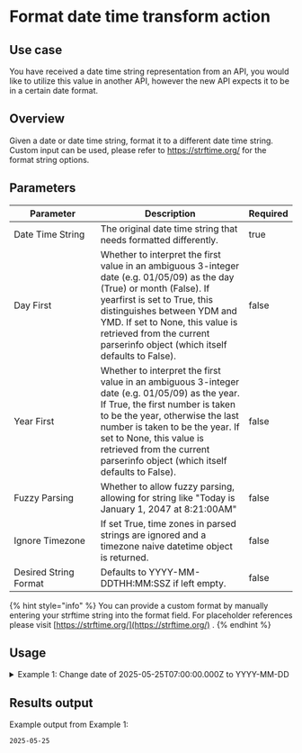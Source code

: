 # Format date time transform action

## Use case

You have received a date time string representation from an API, you would like to utilize this value in another API, however the new API expects it to be in a certain date format.

## Overview

Given a date or date time string, format it to a different date time string. Custom input can be used, please refer to https://strftime.org/ for the format string options.

## Parameters

<table><thead><tr><th width="217">Parameter</th><th width="417.3333333333333">Description</th><th data-type="checkbox">Required</th></tr></thead><tbody><tr><td>Date Time String</td><td>The original date time string that needs formatted differently.</td><td>true</td></tr><tr><td>Day First</td><td>Whether to interpret the first value in an ambiguous 3-integer date (e.g. 01/05/09) as the day (True) or month (False). If yearfirst is set to True, this distinguishes between YDM and YMD. If set to None, this value is retrieved from the current parserinfo object (which itself defaults to False).</td><td>false</td></tr><tr><td>Year First</td><td>Whether to interpret the first value in an ambiguous 3-integer date (e.g. 01/05/09) as the year. If True, the first number is taken to be the year, otherwise the last number is taken to be the year. If set to None, this value is retrieved from the current parserinfo object (which itself defaults to False).</td><td>false</td></tr><tr><td>Fuzzy Parsing</td><td>Whether to allow fuzzy parsing, allowing for string like "Today is January 1, 2047 at 8:21:00AM"</td><td>false</td></tr><tr><td>Ignore Timezone</td><td>If set True, time zones in parsed strings are ignored and a timezone naive datetime object is returned.</td><td>false</td></tr><tr><td>Desired String Format</td><td>Defaults to YYYY-MM-DDTHH:MM:SSZ if left empty.</td><td>false</td></tr></tbody></table>

{% hint style="info" %}
You can provide a custom format by manually entering your strftime string into the format field. For placeholder references please visit [https://strftime.org/](https://strftime.org/) .
{% endhint %}

## Usage

<details>

<summary>Example 1: Change date of 2025-05-25T07:00:00.000Z to YYYY-MM-DD</summary>

Inputs:\
**Date Time String:** 2025-03-13T04:00:00.000Z\
**Day First:** None\
**Fuzzy Parsing:** True\
**Ignore Timezone:** False**Y**\
**ear First:** None\
**Desired String Format:** YYYY-MM-DD

It's important to note that YYYY-MM-DD is a select-able value in the drop down for the field. If you were to do this via a custom input, then it would be: %Y-%m-%d

</details>

## Results output

Example output from Example 1:

```
2025-05-25
```
